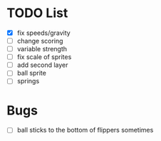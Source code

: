 # TODO List

- [x] fix speeds/gravity
- [ ] change scoring
- [ ] variable strength
- [ ] fix scale of sprites
- [ ] add second layer
- [ ] ball sprite
- [ ] springs

# Bugs

- [ ] ball sticks to the bottom of flippers sometimes
